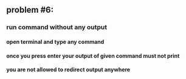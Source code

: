 ## problem #6:  
### run command without any output 
#### open terminal and type any command 
#### once you press enter your output of given command must not  print
#### you are not allowed to redirect output anywhere
```
```
